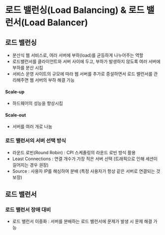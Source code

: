 # 로드 밸런싱(Load Balancing) & 로드 밸런서(Load Balancer)

## 로드 밸런싱
- 분산식 웹 서비스로, 여러 서버에 부하(load)를 균등하게 나누어주는 역할
- 로드밸런서를 클라이언트와 서버 사이에 두고, 부하가 발생하지 않도록 여러 서버에 부하를 분산 시킴
- 서비스 운영 사이트의 규모에 따라 웹 서버를 추가로 증설하면서 로드 밸런서를 관리해주면 웹 서버의 부하 해결 가능

#### Scale-up
- 하드웨어의 성능을 향상시킴
#### Scale-out
- 서버를 여러 개로 나눔

### 로드 밸런서의 서버 선택 방식
- 라운드 로빈(Round Robin) : CPI 스케줄링의 라운드 로빈 방식 활용
- Least Connections : 연결 개수가 가장 적은 서버 선택 (트래픽으로 인해 세션이 길어지는 경우 권장)
- Source : 사용자 IP를 해싱하여 분배 (특정 사용자가 항상 같은 서버로 연결되는 것 보장)

## 로드 밸런서
### 로드 밸런서 장애 대비
- 로드 밸런서 이중화 : 서버를 분배하는 로드 밸런서에 문제가 발생 시 문제 해결 가능